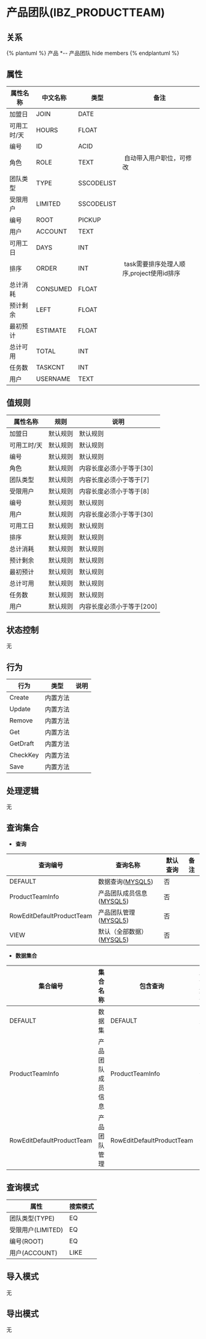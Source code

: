 # 产品团队(IBZ_PRODUCTTEAM)

  

## 关系
{% plantuml %}
产品 *-- 产品团队 
hide members
{% endplantuml %}

## 属性

| 属性名称        |    中文名称    | 类型     |  备注  |
| --------   |------------| -----   |  -------- | 
|加盟日|JOIN|DATE|&nbsp;|
|可用工时/天|HOURS|FLOAT|&nbsp;|
|编号|ID|ACID|&nbsp;|
|角色|ROLE|TEXT|&nbsp;自动带入用户职位，可修改|
|团队类型|TYPE|SSCODELIST|&nbsp;|
|受限用户|LIMITED|SSCODELIST|&nbsp;|
|编号|ROOT|PICKUP|&nbsp;|
|用户|ACCOUNT|TEXT|&nbsp;|
|可用工日|DAYS|INT|&nbsp;|
|排序|ORDER|INT|&nbsp;task需要排序处理人顺序,project使用id排序|
|总计消耗|CONSUMED|FLOAT|&nbsp;|
|预计剩余|LEFT|FLOAT|&nbsp;|
|最初预计|ESTIMATE|FLOAT|&nbsp;|
|总计可用|TOTAL|INT|&nbsp;|
|任务数|TASKCNT|INT|&nbsp;|
|用户|USERNAME|TEXT|&nbsp;|

## 值规则
| 属性名称    | 规则    |  说明  |
| --------   |------------| ----- | 
|加盟日|默认规则|默认规则|
|可用工时/天|默认规则|默认规则|
|编号|默认规则|默认规则|
|角色|默认规则|内容长度必须小于等于[30]|
|团队类型|默认规则|内容长度必须小于等于[7]|
|受限用户|默认规则|内容长度必须小于等于[8]|
|编号|默认规则|默认规则|
|用户|默认规则|内容长度必须小于等于[30]|
|可用工日|默认规则|默认规则|
|排序|默认规则|默认规则|
|总计消耗|默认规则|默认规则|
|预计剩余|默认规则|默认规则|
|最初预计|默认规则|默认规则|
|总计可用|默认规则|默认规则|
|任务数|默认规则|默认规则|
|用户|默认规则|内容长度必须小于等于[200]|

## 状态控制

无


## 行为
| 行为    | 类型    |  说明  |
| --------   |------------| ----- | 
|Create|内置方法|&nbsp;|
|Update|内置方法|&nbsp;|
|Remove|内置方法|&nbsp;|
|Get|内置方法|&nbsp;|
|GetDraft|内置方法|&nbsp;|
|CheckKey|内置方法|&nbsp;|
|Save|内置方法|&nbsp;|

## 处理逻辑
无

## 查询集合

* **查询**

| 查询编号 | 查询名称       | 默认查询 |   备注|
| --------  | --------   | --------   | ----- |
|DEFAULT|数据查询([MYSQL5](../../appendix/query_MYSQL5.md#PRODUCTTEAM_Default))|否|&nbsp;|
|ProductTeamInfo|产品团队成员信息([MYSQL5](../../appendix/query_MYSQL5.md#PRODUCTTEAM_ProductTeamInfo))|否|&nbsp;|
|RowEditDefaultProductTeam|产品团队管理([MYSQL5](../../appendix/query_MYSQL5.md#PRODUCTTEAM_RowEditDefaultProductTeam))|否|&nbsp;|
|VIEW|默认（全部数据）([MYSQL5](../../appendix/query_MYSQL5.md#PRODUCTTEAM_View))|否|&nbsp;|

* **数据集合**

| 集合编号 | 集合名称   |  包含查询  | 默认集合 |   备注|
| --------  | --------   | -------- | --------   | ----- |
|DEFAULT|数据集|DEFAULT|是|&nbsp;|
|ProductTeamInfo|产品团队成员信息|ProductTeamInfo|否|&nbsp;|
|RowEditDefaultProductTeam|产品团队管理|RowEditDefaultProductTeam|否|&nbsp;|

## 查询模式
| 属性      |    搜索模式     |
| --------   |------------|
|团队类型(TYPE)|EQ|
|受限用户(LIMITED)|EQ|
|编号(ROOT)|EQ|
|用户(ACCOUNT)|LIKE|

## 导入模式
无


## 导出模式
无
